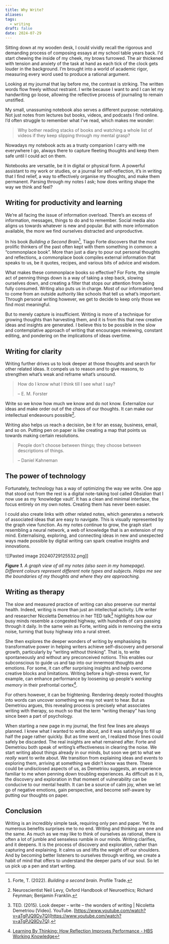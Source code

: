```yaml
---
title: Why Write?
aliases: 
tags:
  - writing
draft: false
date: 2024-07-29
---
```

Sitting down at my wooden desk, I could vividly recall the rigorous and demanding process of composing essays at my school table years back. I'd start chewing the inside of my cheek, my brows furrowed. The air thickened with tension and anxiety of the task at hand as each tick of the clock gets louder in the background. I’m brought into a world of academic rigor, measuring every word used to produce a rational argument.

Looking at my journal that lay before me, the contrast is striking. The written words flow freely without restraint. I write because I want to and I can let my handwriting go loose, allowing the reflective process of journaling to remain unstifled.

My small, unassuming notebook also serves a different purpose: notetaking. Not just notes from lectures but books, videos, and podcasts I find online. I’d often struggle to remember what I’ve read, which makes me wonder:

> Why bother reading stacks of books and watching a whole list of videos if they keep slipping through my mental grasp?

Nowadays my notebook acts as a trusty companion I carry with me everywhere I go, always there to capture fleeting thoughts and keep them safe until I could act on them.

Notebooks are versatile, be it in digital or physical form. A powerful assistant to my work or studies, or a journal for self-reflection, it’s in writing that I find relief, a way to effectively organise my thoughts, and make them permanent. Parsing through my notes I ask; how does writing shape the way we think and feel?

## Writing for productivity and learning

We’re all facing the issue of information overload. There’s an excess of information, messages, things to do and to remember. Social media also aligns us towards whatever is new and popular. But with more information available, the more we find ourselves distracted and unproductive.

In his book _Building a Second Brain_[^1], Tiago Forte discovers that the most prolific thinkers of the past often kept with them something in common: a “commonplace book”. More than just a diary to pour out personal thoughts and reflections, a commonplace book compiles external information that speaks to us, be it quotes, recipes, and various bits of advice and wisdom. 

What makes these commonplace books so effective? For Forte, the simple act of penning things down is a way of taking a step back, slowing ourselves down, and creating a filter that stops our attention from being fully consumed. Writing also puts us in charge. Most of our information tend to come from an outside authority like schools that tell us what’s important. Through personal writing however, we get to decide to keep only those we find most meaningful. 

But to merely capture is insufficient. Writing is more of a technique for growing thoughts than harvesting them, and it is from this that new creative ideas and insights are generated. I believe this to be possible in the slow and contemplative approach of writing that encourages reviewing, constant editing, and pondering on the implications of ideas overtime.

## Writing for clarity

Writing further drives us to look deeper at those thoughts and search for other related ideas. It compels us to reason and to give reasons, to strengthen what’s weak and reframe what’s unsound.

> How do I know what I think till I see what I say?
> 
> – E. M. Forster

Write so we know how much we know and do not know. Externalize our ideas and make order out of the chaos of our thoughts. It can make our intellectual endeavours possible[^2].

Writing also helps us reach a decision, be it for an essay, business, email, and so on. Putting pen on paper is like creating a map that points us towards making certain resolutions.

> People don't choose between things; they choose between descriptions of things.
> 
> – Daniel Kahneman

## The power of technology

Fortunately, technology has a way of optimizing the way we write. One app that stood out from the rest is a digital note-taking tool called _Obsidian_ that I now use as my ‘knowledge vault’. It has a clean and minimal interface, the focus entirely on my own notes. Creating them has never been easier.

I could also create links with other related notes, which generates a network of associated ideas that are easy to navigate. This is visually represented by the graph view function. As my notes continue to grow, the graph start resembling a neural network, a web of knowledge that is an extension of my mind. Externalising, exploring, and connecting ideas in new and unexpected ways made possible by digital writing can spark creative insights and innovations.

![[Pasted image 20240729125532.png]]

***Figure 1.** A graph view of all my notes (also seen in my homepage). Different colours represent different note types and subjects. Helps me see the boundaries of my thoughts and where they are approaching.*

## Writing as therapy

The slow and measured practice of writing can also preserve our mental health. Indeed, writing is more than just an intellectual activity. Life writer and researcher Nicoletta Demetriou in her TED talk[^3] highlights how our busy minds resemble a congested highway, with hundreds of cars passing through it daily. In the same vein as Forte, writing aids in removing the extra noise, turning that busy highway into a rural street. 

She then explores the deeper wonders of writing by emphasising its transformative power in helping writers achieve self-discovery and personal growth, particularly by “writing without thinking”. That is, to write spontaneously and without any preconceived notions. This enables our subconscious to guide us and tap into our innermost thoughts and emotions. For some, it can offer surprising insights and help overcome creative blocks and limitations. Writing before a high-stress event, for example, can enhance performance by loosening up people's *working memory* in their prefrontal cortex[^4].

For others however, it can be frightening. Rendering deeply rooted thoughts into words can uncover something we may not want to hear. But as Demetriou argues, this revealing process is precisely what associates writing with therapy, so much so that the term “writing therapy” has long since been a part of psychology.

When starting a new page in my journal, the first few lines are always planned. I knew what I wanted to write about, and it was satisfying to fill up half the page rather quickly. But as time went on, I realized those lines could safely be discarded. The real insights are what remained after. Forte and Demetriou both speak of writing’s effectiveness in clearing the noise. We start writing about things already in our minds, but soon we get to what we _really_ want to write about. We transition from explaining ideas and events to exploring them, arriving at something we didn’t know was there. These could be undisclosed aspects of us, as Demetriou suggests, an experience familiar to me when penning down troubling experiences. As difficult as it is, the discovery and exploration in that moment of vulnerability can be conducive to our mental health. It can be a source of calm joy, when we let go of negative emotions, gain perspective, and become self-aware by putting our thoughts on paper.

## Conclusion

Writing is an incredibly simple task, requiring only pen and paper. Yet its numerous benefits surprises me to no end. Writing and thinking are one and the same. As much as we may like to think of ourselves as rational, there is often a lot of jumble and senseless rumble in our minds. Writing clarifies, and it deepens. It is the process of discovery and exploration, rather than capturing and explaining. It calms us and lifts the weight off our shoulders. And by becoming better listeners to ourselves through writing, we create a habit of mind that offers to understand the deeper parts of our soul. So let us pick up a pen and start writing.

[^1]: Forte, T. (2022). _Building a second brain_. Profile Trade.
[^2]: Neuroscientist Neil Levy, Oxford Handbook of Neuroethics; Richard Feynman; Benjamin Franklin.
[^3]: TED. (2015). Look deeper – write – the wonders of writing | Nicoletta Demetriou [Video]. YouTube. [https://www.youtube.com/watch?v=aTgPJQ9Dy7Q](https://www.youtube.com/watch?v=aTgPJQ9Dy7Q).
[^4]: [Learning By Thinking: How Reflection Improves Performance - HBS Working Knowledge](https://hbswk.hbs.edu/item/learning-by-thinking-how-reflection-improves-performance)
